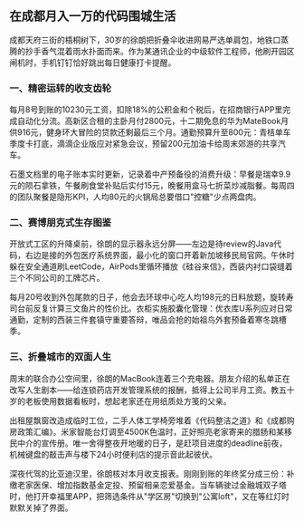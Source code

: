 ## 在成都月入一万的代码围城生活
 
 成都天府三街的梧桐树下，30岁的徐朗把折叠伞收进网易严选单肩包，地铁口蒸腾的抄手香气混着雨水扑面而来。作为某通讯企业的中级软件工程师，他刷开园区闸机时，手机钉钉恰好跳出每日健康打卡提醒。
 
### 一、精密运转的收支齿轮
 每月8号到账的10230元工资，扣除18%的公积金和个税后，在招商银行APP里完成自动化分流。高新区合租的主卧月付2800元，十二期免息的华为MateBook月供916元，健身环大冒险的贷款还剩最后三个月。通勤预算升至800元：青桔单车季度卡打底，滴滴企业版应对紧急会议，预留200元加油卡给周末郊游的共享汽车。
 
 石墨文档里的电子账本实时更新，记录着中产预备役的消费升级：早餐是瑞幸9.9元的陨石拿铁，午餐刷食堂补贴后实付15元，晚餐用盒马七折菜炒减脂餐。每周四的团队聚餐是隐形KPI，人均80元的火锅局总要借口"控糖"少点两盘肉。
 
### 二、赛博朋克式生存图鉴
 开放式工区的升降桌前，徐朗的显示器永远分屏——左边是待review的Java代码，右边是接的外包医疗系统界面，最小化的窗口开着新加坡移民局官网。午休时躲在安全通道刷LeetCode，AirPods里循环播放《硅谷来信》，西装内衬口袋缝着三个不同公司的工牌芯片。
 
 每月20号收到外包尾款的日子，他会去环球中心吃人均198元的日料放题，旋转寿司台前反复计算三文鱼片的性价比。衣柜实施胶囊化管理：优衣库U系列应对日常通勤，定制的西装三件套镇守重要答辩，唯品会抢的始祖鸟外套预备着寒冬跳槽季。
 
### 三、折叠城市的双面人生
 周末的联合办公空间里，徐朗的MacBook连着三个充电器。朋友介绍的私单正在改写人生剧本——给连锁药店开发管理系统的报酬，抵得上公司半月工资。教五十岁的老板使用数据看板时，想起老家还在用纸质处方笺的父亲。
 
 出租屋飘窗改造成临时工位，二手人体工学椅旁堆着《代码整洁之道》和《成都购房政策汇编》。米家智能台灯调至4500K色温时，正好照亮老家寄来的腊肠和某移民中介的宣传册。唯一舍得整夜开地暖的日子，是赶项目进度的deadline前夜，机械键盘的敲击声与楼下24小时便利店的提示音此起彼伏。
 
 深夜代驾的比亚迪汉里，徐朗核对本月收支报表。刚刚到账的年终奖分成三份：补缴老家医保、增加指数基金定投、预留相亲恋爱基金。当车辆驶过金融城双子塔时，他打开幸福里APP，把筛选条件从"学区房"切换到"公寓loft"，又在等红灯时默默关掉了界面。